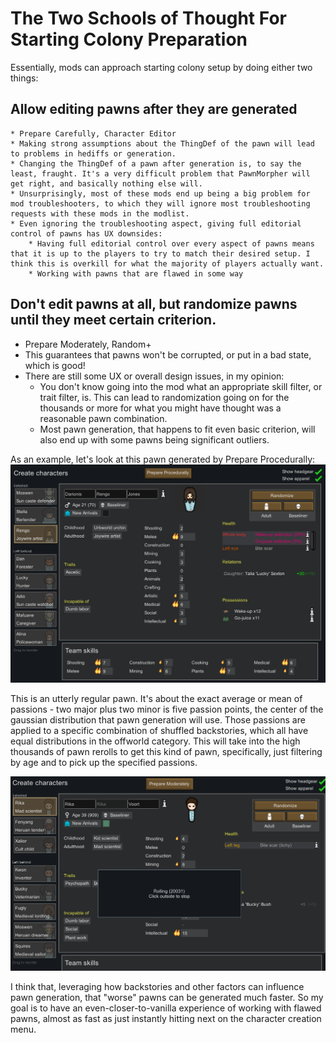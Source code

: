 # The Two Schools of Thought For Starting Colony Preparation

Essentially, mods can approach starting colony setup by doing either two things:

## Allow editing pawns after they are generated
    * Prepare Carefully, Character Editor
    * Making strong assumptions about the ThingDef of the pawn will lead to problems in hediffs or generation.
    * Changing the ThingDef of a pawn after generation is, to say the least, fraught. It's a very difficult problem that PawnMorpher will get right, and basically nothing else will.
    * Unsurprisingly, most of these mods end up being a big problem for mod troubleshooters, to which they will ignore most troubleshooting requests with these mods in the modlist.
    * Even ignoring the troubleshooting aspect, giving full editorial control of pawns has UX downsides:
        * Having full editorial control over every aspect of pawns means that it is up to the players to try to match their desired setup. I think this is overkill for what the majority of players actually want.
        * Working with pawns that are flawed in some way 
        
## Don't edit pawns at all, but randomize pawns until they meet certain criterion.
* Prepare Moderately, Random+
* This guarantees that pawns won't be corrupted, or put in a bad state, which is good!
* There are still some UX or overall design issues, in my opinion:
    * You don't know going into the mod what an appropriate skill filter, or trait filter, is. This can lead to randomization going on for the thousands or more for what you might have thought was a reasonable pawn combination.
    * Most pawn generation, that happens to fit even basic criterion, will also end up with some pawns being significant outliers. 

As an example, let's look at this pawn generated by Prepare Procedurally:
![Pawn Generated through Prepare Procedurally to have a backstory emphasizing Melee, Medical, Artistic, and Intellectual skills](Images/RandomPawnExample.png)

This is an utterly regular pawn. It's about the exact average or mean of passions - two major plus two minor is five passion points, the center of the gaussian distribution that pawn generation will use. Those passions are applied to a specific combination of shuffled backstories, which all have equal distributions in the offworld category. This will take into the high thousands of pawn rerolls to get this kind of pawn, specifically, just filtering by age and to pick up the specified passions.

![Rolling With the Given Filter](Images/PrepareModeratelyRolling.png)

I think that, leveraging how backstories and other factors can influence pawn generation, that "worse" pawns can be generated much faster. So my goal is to have an even-closer-to-vanilla experience of working with flawed pawns, almost as fast as just instantly hitting next on the character creation menu.